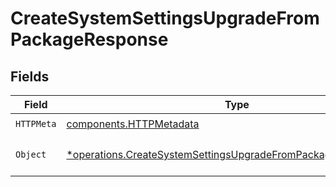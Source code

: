 # CreateSystemSettingsUpgradeFromPackageResponse


## Fields

| Field                                                                                                                                           | Type                                                                                                                                            | Required                                                                                                                                        | Description                                                                                                                                     |
| ----------------------------------------------------------------------------------------------------------------------------------------------- | ----------------------------------------------------------------------------------------------------------------------------------------------- | ----------------------------------------------------------------------------------------------------------------------------------------------- | ----------------------------------------------------------------------------------------------------------------------------------------------- |
| `HTTPMeta`                                                                                                                                      | [components.HTTPMetadata](../../models/components/httpmetadata.md)                                                                              | :heavy_check_mark:                                                                                                                              | N/A                                                                                                                                             |
| `Object`                                                                                                                                        | [*operations.CreateSystemSettingsUpgradeFromPackageResponseBody](../../models/operations/createsystemsettingsupgradefrompackageresponsebody.md) | :heavy_minus_sign:                                                                                                                              | a list of string objects                                                                                                                        |